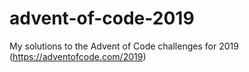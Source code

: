 # advent-of-code-2019
My solutions to the Advent of Code challenges for 2019 (https://adventofcode.com/2019)
